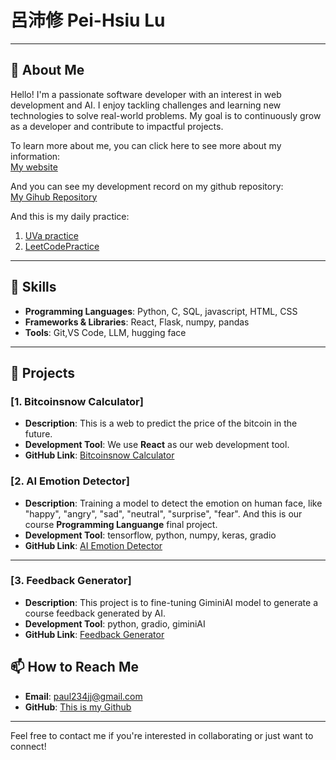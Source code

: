 # 呂沛修 Pei-Hsiu Lu

---

## 🎯 About Me

Hello! I'm a passionate software developer with an interest in web development and AI. I enjoy tackling challenges and learning new technologies to solve real-world problems. My goal is to continuously grow as a developer and contribute to impactful projects.  

To learn more about me, you can click here to see more about my information:  
[My website](https://peihsiulu.github.io/My-website/)   

And you can see my development record on my github repository:  
[My Gihub Repository](https://github.com/PeiHsiuLu?tab=repositories)  

And this is my daily practice:  
1. [UVa practice](https://github.com/PeiHsiuLu/uva_practice)
2. [LeetCodePractice](https://leetcode.com/u/peihsiulu/)  

---

## 🔧 Skills

- **Programming Languages**: Python, C, SQL, javascript, HTML, CSS
- **Frameworks & Libraries**: React, Flask, numpy, pandas
- **Tools**: Git,VS Code, LLM, hugging face

---

## 🌟 Projects

### [1. Bitcoinsnow Calculator]
- **Description**: This is a web to predict the price of the bitcoin in the future.
- **Development Tool**: We use **React** as our web development tool.
- **GitHub Link**: [Bitcoinsnow Calculator](https://github.com/PeiHsiuLu/Bitcoin)

### [2. AI Emotion Detector]
- **Description**: Training a model to detect the emotion on human face, like "happy", "angry", "sad", "neutral", "surprise", "fear". And this is our course **Programming Languange** final project.
- **Development Tool**: tensorflow, python, numpy, keras, gradio
- **GitHub Link**: [AI Emotion Detector](https://github.com/PeiHsiuLu/112-2-Programming-Language)  

---  

### [3. Feedback Generator]  
- **Description**: This project is to fine-tuning GiminiAI model to generate a course feedback generated by AI.  
- **Development Tool**: python, gradio, giminiAI  
- **GitHub Link**: [Feedback Generator](https://github.com/PeiHsiuLu/Education-folio)  

## 📫 How to Reach Me

- **Email**: paul234jj@gmail.com  
- **GitHub**: [This is my Github](https://github.com/PeiHsiuLu)

---

Feel free to contact me if you're interested in collaborating or just want to connect!



